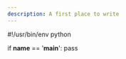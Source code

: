 ```yaml
---
description: A first place to write
---
```

#!/usr/bin/env python


if __name__ == '__main__':
    pass
